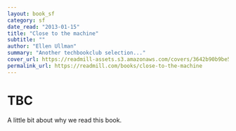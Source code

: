 ```yaml
---
layout: book_sf
category: sf
date_read: "2013-01-15"
title: "Close to the machine"
subtitle: ""
author: "Ellen Ullman"
summary: "Another techbookclub selection..."
cover_url: https://readmill-assets.s3.amazonaws.com/covers/3642b90b9be51db488093b66e5587875-original.png?1346003695
permalink_url: https://readmill.com/books/close-to-the-machine
---
```


# TBC
A little bit about why we read this book.

